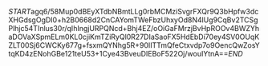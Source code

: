 $START$agq6/58Mup0dBEyXTdbNBmtLLg0rbMCMziSvgrFXQr9Q3bHpfw3dcXHGdsgOgDI0+h2B0668d2CnCAYomTWeFbzUhxyOd8N4lUg9CqBv2TCSgPlhjc54TInlus30r/qIhIngjURPQNcd+Bhj4EZ/oOiGaFMrzjBvHpROOv4BWZYhaDOVaXSpmELm0KL0cjiKmTZiRyQl0R27DIaSaoFX5HdEbDi70ey4SV0OUqKZLT00Sj6CWCKy677g+fsxmQYNhg5R+90IITTmQfeCtxvdp7o9OencQwZosYtqKD4zENohGBe121teU53+1Cye43BveuDIEBoF522Oj/wouIYtnA==$END$